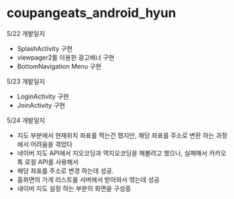 # coupangeats_android_hyun
5/22 개발일지
 - SplashActivity 구현
 - viewpager2를 이용한 광고배너 구현
 - BottomNavigation Menu 구현

5/23 개발일지
 - LoginActivity 구현
 - JoinActivity 구현

5/24 개발일지
 - 지도 부분에서 현재위치 좌표를 찍는건 했지만, 해당 좌표를 주소로 변환 하는 과정에서 어려움을 겪었다
 - 네이버 지도 API에서 지오코딩과 역지오코딩을 해볼려고 했으나, 실패해서 카카오톡 로컬 API를 사용해서 
 - 해당 좌표를 주소로 변경 하는데 성공.
 - 홈화면의 가게 리스트를 서버에서 받아와서 엮는데 성공
 - 네이버 지도 설정 하는 부분의 화면을 구성중 
